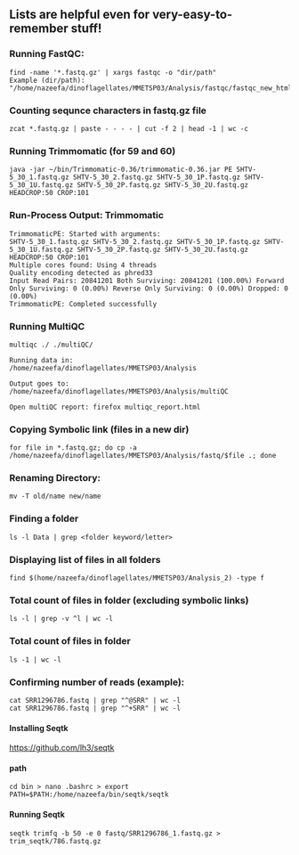 ## Lists are helpful even for very-easy-to-remember stuff!

### Running FastQC:
```
find -name '*.fastq.gz' | xargs fastqc -o "dir/path"
Example (dir/path): "/home/nazeefa/dinoflagellates/MMETSP03/Analysis/fastqc/fastqc_new_html"

```

### Counting sequnce characters in fastq.gz file
```
zcat *.fastq.gz | paste - - - - | cut -f 2 | head -1 | wc -c
```

### Running Trimmomatic (for 59 and 60)
```
java -jar ~/bin/Trimmomatic-0.36/trimmomatic-0.36.jar PE SHTV-5_30_1.fastq.gz SHTV-5_30_2.fastq.gz SHTV-5_30_1P.fastq.gz SHTV-5_30_1U.fastq.gz SHTV-5_30_2P.fastq.gz SHTV-5_30_2U.fastq.gz HEADCROP:50 CROP:101
```

### Run-Process Output: Trimmomatic
```
TrimmomaticPE: Started with arguments:
SHTV-5_30_1.fastq.gz SHTV-5_30_2.fastq.gz SHTV-5_30_1P.fastq.gz SHTV-5_30_1U.fastq.gz SHTV-5_30_2P.fastq.gz SHTV-5_30_2U.fastq.gz HEADCROP:50 CROP:101
Multiple cores found: Using 4 threads
Quality encoding detected as phred33
Input Read Pairs: 20841201 Both Surviving: 20841201 (100.00%) Forward Only Surviving: 0 (0.00%) Reverse Only Surviving: 0 (0.00%) Dropped: 0 (0.00%)
TrimmomaticPE: Completed successfully

```
### Running MultiQC
```
multiqc ./ ./multiQC/
```
```
Running data in:
/home/nazeefa/dinoflagellates/MMETSP03/Analysis

Output goes to: /home/nazeefa/dinoflagellates/MMETSP03/Analysis/multiQC
```
```
Open multiQC report: firefox multiqc_report.html
```
### Copying Symbolic link (files in a new dir)
```
for file in *.fastq.gz; do cp -a /home/nazeefa/dinoflagellates/MMETSP03/Analysis/fastq/$file .; done
```

### Renaming Directory:
```
mv -T old/name new/name 
```

### Finding a folder
```
ls -l Data | grep <folder keyword/letter>

```
### Displaying list of files in all folders
```
find $(home/nazeefa/dinoflagellates/MMETSP03/Analysis_2) -type f
```

### Total count of files in folder (excluding symbolic links)
```
ls -l | grep -v ^l | wc -l
```

### Total count of files in folder
```
ls -1 | wc -l
```

### Confirming number of reads (example):

```
cat SRR1296786.fastq | grep "^@SRR" | wc -l
cat SRR1296786.fastq | grep "^+SRR" | wc -l
```

#### Installing Seqtk

https://github.com/lh3/seqtk

#### path
```
cd bin > nano .bashrc > export PATH=$PATH:/home/nazeefa/bin/seqtk/seqtk
```

#### Running Seqtk
```
seqtk trimfq -b 50 -e 0 fastq/SRR1296786_1.fastq.gz > trim_seqtk/786.fastq.gz
```
